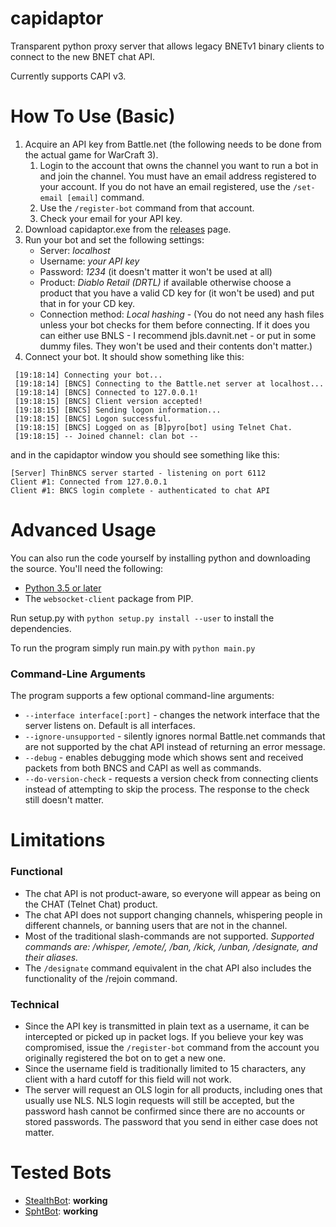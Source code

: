 # capidaptor
Transparent python proxy server that allows legacy BNETv1 binary clients to connect to the new BNET chat API.

Currently supports CAPI v3.

# How To Use (Basic)
1. Acquire an API key from Battle.net (the following needs to be done from the actual game for WarCraft 3).
   1. Login to the account that owns the channel you want to run a bot in and join the channel. You must have an email address registered to your account. If you do not have an email registered, use the `/set-email [email]` command.
   2. Use the `/register-bot` command from that account.
   3. Check your email for your API key.
2. Download capidaptor.exe from the [releases](https://github.com/Davnit/capidaptor/releases) page.
3. Run your bot and set the following settings:
   * Server: *localhost*
   * Username: *your API key*
   * Password: *1234* (it doesn't matter it won't be used at all)
   * Product: *Diablo Retail (DRTL)* if available otherwise choose a product that you have a valid CD key for (it won't be used) and put that in for your CD key.
   * Connection method: *Local hashing* - (You do not need any hash files unless your bot checks for them before connecting. If it does you can either use BNLS - I recommend jbls.davnit.net - or put in some dummy files. They won't be used and their contents don't matter.)
4. Connect your bot. It should show something like this:
```
 [19:18:14] Connecting your bot...
 [19:18:14] [BNCS] Connecting to the Battle.net server at localhost...
 [19:18:14] [BNCS] Connected to 127.0.0.1!
 [19:18:15] [BNCS] Client version accepted!
 [19:18:15] [BNCS] Sending logon information...
 [19:18:15] [BNCS] Logon successful.
 [19:18:15] [BNCS] Logged on as [B]pyro[bot] using Telnet Chat.
 [19:18:15] -- Joined channel: clan bot --
```
and in the capidaptor window you should see something like this:
```
[Server] ThinBNCS server started - listening on port 6112
Client #1: Connected from 127.0.0.1
Client #1: BNCS login complete - authenticated to chat API
```

# Advanced Usage
You can also run the code yourself by installing python and downloading the source.
You'll need the following:
* [Python 3.5 or later](https://www.python.org/)
* The `websocket-client` package from PIP.

Run setup.py with `python setup.py install --user` to install the dependencies.

To run the program simply run main.py with `python main.py`

### Command-Line Arguments
The program supports a few optional command-line arguments:
* `--interface interface[:port]` - changes the network interface that the server listens on. Default is all interfaces.
* `--ignore-unsupported` - silently ignores normal Battle.net commands that are not supported by the chat API instead of returning an error message.
* `--debug` - enables debugging mode which shows sent and received packets from both BNCS and CAPI as well as commands.
* `--do-version-check` - requests a version check from connecting clients instead of attempting to skip the process. The response to the check still doesn't matter.

# Limitations
### Functional
* The chat API is not product-aware, so everyone will appear as being on the CHAT (Telnet Chat) product.
* The chat API does not support changing channels, whispering people in different channels, or banning users that are not in the channel.
* Most of the traditional slash-commands are not supported. *Supported commands are: /whisper, /emote/, /ban, /kick, /unban, /designate, and their aliases.*
* The `/designate` command equivalent in the chat API also includes the functionality of the /rejoin command.

### Technical
* Since the API key is transmitted in plain text as a username, it can be intercepted or picked up in packet logs. If you believe your key was compromised, issue the `/register-bot` command from the account you originally registered the bot on to get a new one.
* Since the username field is traditionally limited to 15 characters, any client with a hard cutoff for this field will not work.
* The server will request an OLS login for all products, including ones that usually use NLS. NLS login requests will still be accepted, but the password hash cannot be confirmed since there are no accounts or stored passwords. The password that you send in either case does not matter.

# Tested Bots
* [StealthBot](https://github.com/stealthbot/StealthBot): **working**
* [SphtBot](https://davnit.net/islanti/readme.html): **working**
